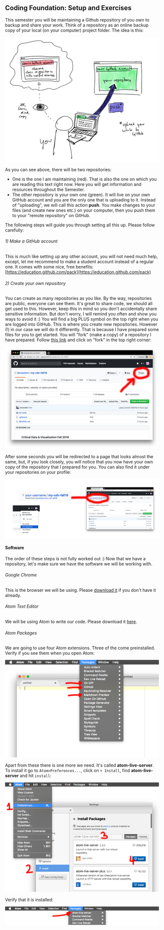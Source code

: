 ## Coding Foundation: Setup and Exercises

This semester you will be maintaining a Github repository of you own to backup and share your work. Think of a repository as an online backup copy of your local (on your computer) project folder. The idea is this:

![push](assets/push.png)

As you can see above, there will be two repositories:
- One is the one I am maintaining (red). That is also the one on which you are reading this text right now. Here you will get information and resources throughout the Semester.
- The other repository is your own one (green). It will live on your own GitHub account and you are the only one that is uploading to it. Instead of "uploading", we will call this action **push**. You make changes to your files (and create new ones etc.) on your computer, then you push them to your "remote repository" on GitHub.

The following steps will guide you through setting all this up. Please follow carefully:

###### 1) Make a GitHub account
This is much like setting up any other account, you will not need much help, except, let me recommend to make a student account instead of a regular one. It comes with some nice, free benefits: [https://education.github.com/pack](https://education.github.com/pack)

###### 2) Create your own repository
You can create as many repositories as you like. By the way, repositories are public, everyone can see them. It's great to share code, we should all get used to this. However, keep this in mind so you don't accidentally share sensitive information. But don't worry, I will remind you often and show you ways to avoid it :)
You will find a big PLUS symbol on the top right when you are logged into GitHub. This is where you create new repositories. However (!) in our case we will do it differently. That is because I have prepared some files for you to get started. You will "fork" (make a copy) of a repository I have prepared. Follow [this link](https://github.com/leoneckert/my-cdv-fall19) and click on "fork" in the top right corner:

![find-fork](assets/find-fork.png)

After some seconds you will be redirected to a page that looks almost the same, but, if you look closely, you will notice that you now have your own copy of the repository that I prepared for you. You can also find it under your repositories on your profile:

![forked](assets/forked.png)

#### Software

The order of these steps is not fully worked out :) Now that we have a repository, let's make sure we have the software we will be working with.

###### Google Chrome

This is the browser we will be using. Please [download it](https://www.google.com/chrome/) if you don't have it already.

###### Atom Text Editor

We will be using Atom to write our code. Please download it [here](https://atom.io).

###### Atom Packages

We are going to use four Atom extensions. Three of the come preinstalled. Verify if you see them when you open Atom:

![packages](assets/packages.png)

Apart from these there is one more we need. It's called **atom-live-server**. To install it go to ```Atom>Preferences...```, click on ``+ Install``, find **atom-live-server** and hit ``install``:

![atom-live-server](assets/atom-live-server.png)

Verify that it is installed:

![installed](assets/atom-live-server-installed.png)

<!-- Hi,
welcome to the Critical Data & Visualization class. Please follow the following steps. First, we will set up your work environment for this semester, and then run you through a little JavaScript exercise. In the end, I will show you how to submit things (assignments, poems, memes, etc.) to be shared with me & the rest of the students.

## Chrome Browser

## Text Editor

## GitHub Student Account

## Fork the class repo

## Atom Packages

## Clone the repo through Atom

## Coding exercise



## Submitting things (in this case, your coding exercise)






 -->



<!--##Create a space-->

<!--To start off, please create a directory structure fo everything we will do this semester. Choose a place on your computer that you don't expect to change later on. -->

<!--Create the directories like this:-->

<!--```-->
<!--cdv-->
<!--├── coding-foundation-->
<!--│   └── page1-->
<!--├── lab1-->
<!--│   ├── page1-->
<!--│   └── page2-->
<!--└── lab2-->
<!--```-->

<!--##Text editor-->

<!--In this class we will be using the [Atom Text Editor](https://atom.io) to write code. Unless you feel strongly about a different one, I recommend using the same. Please download it if you don't have it already. -->

<!--##Build an html page-->

<!--In `cdv/coding-foundation/page1`, build a simple html page. Make sure to add some element and some styling. If you want, write some JavaScript (more will follow later).-->

<!--I recommend structuring the page like thisi:-->


<!--```-->
<!--cdv-->
<!--├── coding-foundation-->
<!--│   └── page1-->
<!--│       ├── css-->
<!--│       │   └── styles.css-->
<!--│       ├── index.html-->
<!--│       └── js-->
<!--│           └── myscript.js-->
<!--└── ...-->
<!--```-->

<!--##Serving your website-->

<!--As you were working on the page, how did you see it? If you opened it with you browser, chances are it says something like `file://...` or `/Users/your-name/...` in the URL bar, does it?-->
<!--It this class, we will always be serving the pages we are working on via a "localhost server". If you have never heard of this before, read up on it for 20 minutes (but no longer). The easiest way to use a localhost for our pruposes is an package we can download for atom. It's called *atom-live-server*; please find out how to install and use it, this will be a must-know.-->


<!--##Chrome Developer Tools-->

<!--Unless you feel strongly for a different browser, please use Google Chrome for class. We will be using the Chrome Developer tools all the time. Make yourself familiar by reading the [Introduction](https://www.bitdegree.org/learn/chrome-developer-tools) and chapters about [Elements](https://www.bitdegree.org/learn/inspect-element) and the [JavaScript Console](https://www.bitdegree.org/learn/javascript-console) on this [page](https://www.bitdegree.org/learn/chrome-developer-tools).-->
